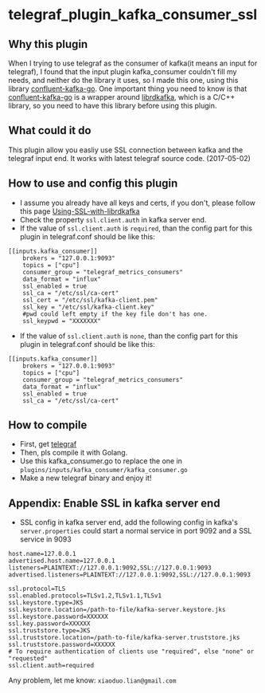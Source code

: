 # telegraf_plugin_kafka_consumer_ssl

## Why this plugin

When I trying to use telegraf as the consumer of kafka(it means an input for telegraf), I found that the input plugin kafka_consumer couldn't fill my needs, and neither do the library it uses, so I made this one, using this library [confluent-kafka-go](https://github.com/confluentinc/confluent-kafka-go).
One important thing you need to know is that [confluent-kafka-go](https://github.com/confluentinc/confluent-kafka-go) is a wrapper around [librdkafka](https://github.com/edenhill/librdkafka), which is a C/C++ library, so you need to have this library before using this plugin.

## What could it do

This plugin allow you easliy use SSL connection between kafka and the telegraf input end.
It works with latest telegraf source code. (2017-05-02)

## How to use and config this plugin

* I assume you already have all keys and certs, if you don't, please follow this page [Using-SSL-with-librdkafka](https://github.com/edenhill/librdkafka/wiki/Using-SSL-with-librdkafka)
* Check the property ```ssl.client.auth``` in kafka server end.
* If the value of ```ssl.client.auth``` is ```required```, than the config part for this plugin in telegraf.conf should be like this:
``` 
[[inputs.kafka_consumer]]
    brokers = "127.0.0.1:9093"
    topics = ["cpu"]
    consumer_group = "telegraf_metrics_consumers"
    data_format = "influx"
    ssl_enabled = true
    ssl_ca = "/etc/ssl/ca-cert"
    ssl_cert = "/etc/ssl/kafka-client.pem"
    ssl_key = "/etc/ssl/kafka-client.key"
    #pwd could left empty if the key file don't has one.
    ssl_keypwd = "XXXXXXX"
```
* If the value of ```ssl.client.auth``` is ```none```, than the config part for this plugin in telegraf.conf should be like this:
``` 
[[inputs.kafka_consumer]]
    brokers = "127.0.0.1:9093"
    topics = ["cpu"]
    consumer_group = "telegraf_metrics_consumers"
    data_format = "influx"
    ssl_enabled = true
    ssl_ca = "/etc/ssl/ca-cert"
```


## How to compile

* First, get [telegraf](https://github.com/influxdata/telegraf)
* Then, pls compile it with Golang.
* Use this kafka_consumer.go to replace the one in ```plugins/inputs/kafka_consumer/kafka_consumer.go```
* Make a new telegraf binary and enjoy it!




## Appendix: Enable SSL in kafka server end

* SSL config in kafka server end, add the following config in kafka's ```server.properties``` could start a normal service in port 9092 and a SSL service in 9093

```
host.name=127.0.0.1
advertised.host.name=127.0.0.1
listeners=PLAINTEXT://127.0.0.1:9092,SSL://127.0.0.1:9093
advertised.listeners=PLAINTEXT://127.0.0.1:9092,SSL://127.0.0.1:9093

ssl.protocol=TLS
ssl.enabled.protocols=TLSv1.2,TLSv1.1,TLSv1
ssl.keystore.type=JKS
ssl.keystore.location=/path-to-file/kafka-server.keystore.jks
ssl.keystore.password=XXXXXX
ssl.key.password=XXXXXX
ssl.truststore.type=JKS
ssl.truststore.location=/path-to-file/kafka-server.truststore.jks
ssl.truststore.password=XXXXXX
# To require authentication of clients use "required", else "none" or "requested"
ssl.client.auth=required
```

Any problem, let me know: ```xiaoduo.lian@gmail.com```